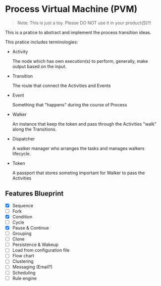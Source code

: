# Process Virtual Machine (PVM)
> Note: This is just a toy. Please DO NOT use it in your product(S)!!!

This is a pratice to abstract and implement the process transition ideas.

This pratice includes terminologies:
* Activity

  The node which has own execution(s) to perform, generally, make output based on the input.

* Transition

  The route that connect the Activities and Events

* Event

  Something that "happens" during the course of Process

* Walker

  An instance that keep the token and pass through the Activities "walk" along the Transitions.

* Dispatcher

  A walker manager who arranges the tasks and manages walkers lifecycle.

* Token

  A passport that stores someting important for Walker to pass the Activities



## Features Blueprint

- [x] Sequence
- [ ] Fork
- [x] Condition
- [ ] Cycle
- [x] Pause & Continue
- [ ] Grouping
- [ ] Clone
- [ ] Persistence & Wakeup
- [ ] Load from configuration file
- [ ] Flow chart
- [ ] Clustering
- [ ] Messaging (Email?)
- [ ] Scheduling
- [ ] Rule engine
